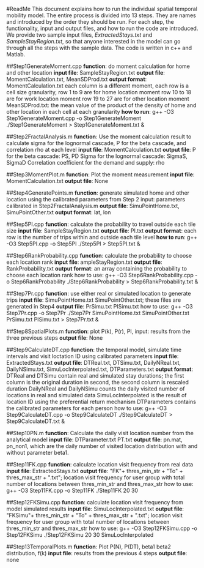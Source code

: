 #ReadMeThis document explains how to run the individual spatial temporal mobility model. The entire process is divided into 13 steps. They are names and introduced by the order they should be run. For each step, the functionality, input and output files, and how to run the code are introduced. We provide two sample input files, *ExtractedStays.txt* and *SampleStayRegion.txt*, so that anyone interested in the model can go through all the steps with the sample data. The code is written in c++ and Matlab. ##Step1GenerateMoment.cpp**function**: do moment calculation for home and other location**input file**: SampleStayRegion.txt**output file**: MomentCalculation.txt, MeanSDProd.txt**output format**: MomentCalculation.txteach column is a different moment, each row is a cell size granularity, row 1 to 9 are for home location momentrow 10 to 18 are for work location momentrow 19 to 27 are for other location momentMeanSDProd.txt:the mean value of the product of the density of home and other location in each cell at each granularity**how to run**:g++ -O3 Step1GenerateMoment.cpp -o Step1GenerateMoment./Step1GenerateMoment > Step1GenerateMoment.txt &##Step2FractalAnalysis.m**function**: Use the moment calculation result to calculate sigma for the lognormal cascade, P for the beta cascade, and correlation rho at each level**input file**: MomentCalculation.txt**output file**: P for the beta cascade: PS, PDSigma for the lognormal cascade: SigmaS, SigmaDCorrelation coefficient for the demand and supply: rho##Step3MomentPlot.m**function**: Plot the moment measurement**input file**: MomentCalculation.txt**output file**: None##Step4GeneratePoints.m**function**: generate simulated home and other location using the calibrated parameters from Step 2input: parameters calibrated in Step2FractalAnalysis.m**output file**: SimuPointHome.txt, SimuPointOther.txt**output format**: lat, lon ##Step5PI.cpp**function**: calculate the probability to travel outside each tile size**input file**: SampleStayRegion.txt**output file**: PI.txt**output format**: each row is the number of trips within and outside each tile level**how to run**:g++ -O3 Step5PI.cpp -o Step5PI./Step5PI > Step5PI.txt &##Step6RankProbability.cpp**function**: calculate the probability to choose each location rank**input file**: ampleStayRegion.txt**output file**: RankProbability.txt**output format**: an array containing the probability to choose each location rankhow to use:g++ -O3 Step6RankProbability.cpp -o Step6RankProbability./Step6RankProbability > Step6RankProbability.txt &##Step7Pr.cpp**function**: use either real or simulated location to generate trips**input file**: SimuPointHome.txt SimuPointOther.txt; these files are generated in Step4**output file**: PrSimu.txt PISimu.txthow to use:g++ -O3 Step7Pr.cpp -o Step7Pr./Step7Pr SimuPointHome.txt SimuPointOther.txt PrSimu.txt PISimu.txt > Step7Pr.txt &##Step8SpatialPlots.m**function**: plot P(k), P(r), PI, input: results from the three previous steps**output file**: None##Step9CalculateDT.cpp**function**: the temporal model, simulate time intervals and visit loctation ID using calibrated parameters**input file**: ExtractedStays.txt**output file**: DTReal.txt, DTSimu.txt, DailyNReal.txt, DailyNSimu.txt, SimuLocInterpolated.txt, DTParameters.txt**output format**: DTReal and DTSimu contain real and simulated stay durations; the first column is the original duration in second, the second column is rescaled durationDailyNReal and DailyNSimu counts the daily visited number of locations in real and simulated dataSimuLocInterpolated is the result of location ID using the preferential return mechanismDTParameters contains the calibrated parameters for each personhow to use:g++ -O3 Step9CalculateDT.cpp -o Step9CalculateDT./Step9CalculateDT > Step9CalculateDT.txt &##Step10PN.m**function**: Calculate the daily visit location number from the analytical model**input file**: DTParameter.txt PT.txt**output file**: pn.mat, pn_non1, which are the daily number of visited location distribution with and without parameter beta1.##Step11FK.cpp**function**: calculate location visit frequency from real data**input file**: ExtractedStays.txt**output file**: "FK"+ thres_min_str + "To" + thres_max_str + ".txt"; location visit frequency for user group with total number of locations between thres_min_str and thres_max_strhow to use:g++ -O3 Step11FK.cpp -o Step11FK./Step11FK 20 30##Step12FKSimu.cpp**function**: calculate location visit frequency from model simulated results**input file**: SimuLocInterpolated.txt**output file**: "FKSimu"+ thres_min_str + "To" + thres_max_str + ".txt"; location visit frequency for user group with total number of locations between thres_min_str and thres_max_strhow to use:g++ -O3 Step12FKSimu.cpp -o Step12FKSimu./Step12FKSimu 20 30 SimuLocInterpolated##Step13TemporalPlots.m**function**: Plot P(N), P(DT), beta1 beta2 distribution, f(k)**input file**: results from the previous 4 steps**output file**: none